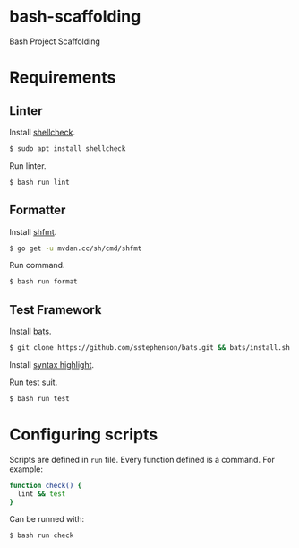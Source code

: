 # bash-scaffolding
Bash Project Scaffolding

# Requirements

## Linter

Install [shellcheck](https://github.com/koalaman/shellcheck).

```sh
$ sudo apt install shellcheck
```

Run linter.

```sh
$ bash run lint
```

## Formatter

Install [shfmt](https://github.com/mvdan/sh).

```sh
$ go get -u mvdan.cc/sh/cmd/shfmt
```

Run command.

```sh
$ bash run format
```

## Test Framework

Install [bats](https://github.com/sstephenson/bats).

```sh
$ git clone https://github.com/sstephenson/bats.git && bats/install.sh ~
```

Install [syntax highlight](https://github.com/sstephenson/bats/wiki/Syntax-Highlighting).

Run test suit.

```sh
$ bash run test
```

# Configuring scripts

Scripts are defined in `run` file. Every function defined is a command. For example:

```sh
function check() {
  lint && test
}
```

Can be runned with:

```sh
$ bash run check
```
